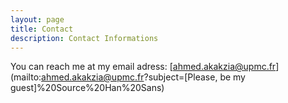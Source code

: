 ```yaml
---
layout: page
title: Contact
description: Contact Informations
---
```

You can reach me at my email adress: [ahmed.akakzia@upmc.fr](mailto:ahmed.akakzia@upmc.fr?subject=[Please, be my guest]%20Source%20Han%20Sans)
